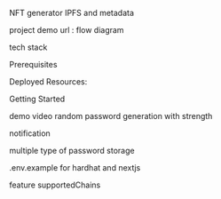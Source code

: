 <!-- pending upgradable smart contract -->

<!-- tranfer abi automatically to frontend -->

NFT generator IPFS
and metadata

project demo url :
flow diagram

tech stack

Prerequisites

Deployed Resources:

Getting Started

demo video
random password generation with strength

notification

multiple type of password storage

.env.example for hardhat and nextjs

feature
supportedChains
